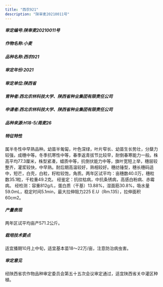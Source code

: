 ```yaml
---
title: "西农921"
description: "陕审麦20210011号"
---
```

##### 审定编号:陕审麦20210011号

##### 作物名称:小麦

##### 品种名称:西农921

##### 审定年份:2021

##### 审定单位:陕西省

##### 育种者:西北农林科技大学、陕西省种业集团有限责任公司

##### 申请者:西北农林科技大学、陕西省种业集团有限责任公司

##### 品种来源:H18-5/周麦26

##### 特征特性
属半冬性中早熟品种。幼苗半匍匐，叶色深绿，叶片窄长、幼苗生长势壮，分蘖力较强，成穗中等。冬季抗寒性中等，春季返青拔节比较早，耐倒春寒能力一般。株高平均77.3厘米，株型紧凑，蜡质中等，抗倒伏能力中等，旗叶宽短上举，穗层较整齐，灌浆较快，中早熟。耐后期高温较好，熟相较好。穗纺锤型，穗长穗码适中，短芒，白壳，白粒，籽粒较饱，角质。两年区试平均：亩穗数40.0万，穗粒数35.1粒，千粒重49.2克。
经鉴定：抗纹枯病，中抗条锈病，高感白粉病、赤霉病。
经检测：容重812g/L，蛋白质（干基）13.88%，湿面筋30.8%，吸水量59.0mL，稳定时间5.1min，最大拉伸阻力225 E.U（Rm.135），拉伸面积60cm2。

##### 产量表现
两年区试平均亩产571.2公斤。

##### 栽培技术要点
适宜播期10月上中旬，适宜基本苗18～22万/亩，注意防治病虫害。

##### 审定意见
经陕西省农作物品种审定委员会第五十五次会议审定通过，适宜陕西省关中灌区种植。
